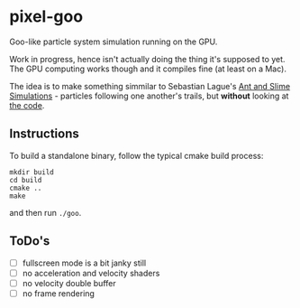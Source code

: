 # pixel-goo

Goo-like particle system simulation running on the GPU.

Work in progress, hence isn't actually doing the thing it's supposed to yet. The GPU computing works though and it compiles fine (at least on a Mac).

The idea is to make something simmilar to Sebastian Lague's [Ant and Slime Simulations](https://www.youtube.com/watch?v=X-iSQQgOd1A) - particles following one another's trails, but **without** looking at [the code](https://github.com/SebLague/Slime-Simulation).

## Instructions

To build a standalone binary, follow the typical cmake build process:

```
mkdir build
cd build
cmake ..
make
```

and then run `./goo`.

## ToDo's

- [ ] fullscreen mode is a bit janky still
- [ ] no acceleration and velocity shaders
- [ ] no velocity double buffer
- [ ] no frame rendering